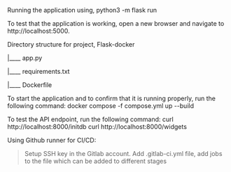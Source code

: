 Running the application using, python3 -m flask run

To test that the application is working, open a new browser and navigate to http://localhost:5000.

Directory structure for project,
Flask-docker

|____ app.py

|____ requirements.txt

|____ Dockerfile


To start the application and to confirm that it is running properly, run the following command:
docker compose -f compose.yml up --build

To test the API endpoint, run the following command:
curl http://localhost:8000/initdb
curl http://localhost:8000/widgets

Using Github runner for CI/CD:
> Setup SSH key in the Gitlab account.
> Add .gitlab-ci.yml file, add jobs to the file which can be added to different stages


